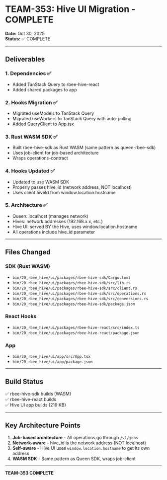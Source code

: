 # TEAM-353: Hive UI Migration - COMPLETE

**Date:** Oct 30, 2025  
**Status:** ✅ COMPLETE  

---

## Deliverables

### 1. Dependencies ✅
- Added TanStack Query to rbee-hive-react
- Added shared packages to app

### 2. Hooks Migration ✅
- Migrated useModels to TanStack Query
- Migrated useWorkers to TanStack Query with auto-polling
- Added QueryClient to App.tsx

### 3. Rust WASM SDK ✅
- Built rbee-hive-sdk as Rust WASM (same pattern as queen-rbee-sdk)
- Uses job-client for job-based architecture
- Wraps operations-contract

### 4. Hooks Updated ✅
- Updated to use WASM SDK
- Properly passes hive_id (network address, NOT localhost)
- Uses client.hiveId from window.location.hostname

### 5. Architecture ✅
- Queen: localhost (manages network)
- Hives: network addresses (192.168.x.x, etc.)
- Hive UI: served BY the Hive, uses window.location.hostname
- All operations include hive_id parameter

---

## Files Changed

### SDK (Rust WASM)
- `bin/20_rbee_hive/ui/packages/rbee-hive-sdk/Cargo.toml`
- `bin/20_rbee_hive/ui/packages/rbee-hive-sdk/src/lib.rs`
- `bin/20_rbee_hive/ui/packages/rbee-hive-sdk/src/client.rs`
- `bin/20_rbee_hive/ui/packages/rbee-hive-sdk/src/operations.rs`
- `bin/20_rbee_hive/ui/packages/rbee-hive-sdk/src/conversions.rs`
- `bin/20_rbee_hive/ui/packages/rbee-hive-sdk/package.json`

### React Hooks
- `bin/20_rbee_hive/ui/packages/rbee-hive-react/src/index.ts`
- `bin/20_rbee_hive/ui/packages/rbee-hive-react/package.json`

### App
- `bin/20_rbee_hive/ui/app/src/App.tsx`
- `bin/20_rbee_hive/ui/app/package.json`

---

## Build Status

✅ rbee-hive-sdk builds (WASM)  
✅ rbee-hive-react builds  
✅ Hive UI app builds (219 KB)  

---

## Key Architecture Points

1. **Job-based architecture** - All operations go through `/v1/jobs`
2. **Network-aware** - hive_id is the network address (NOT localhost)
3. **Self-aware** - Hive UI uses `window.location.hostname` to get its own address
4. **WASM SDK** - Same pattern as Queen SDK, wraps job-client

---

**TEAM-353 COMPLETE**
